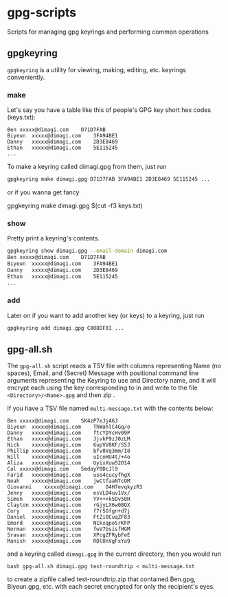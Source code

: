 # gpg-scripts
Scripts for managing gpg keyrings and performing common operations

## gpgkeyring

`gpgkeyring` is a utility for viewing, making, editing, etc. keyrings conveniently.

### make

Let's say you have a table like this of people's GPG key short hex codes (keys.txt):
```
Ben	xxxxx@dimagi.com	D71D7FAB
Biyeun	xxxxx@dimagi.com	3FA94BE1
Danny	xxxxx@dimagi.com	2D3E8469
Ethan	xxxxx@dimagi.com	5E115245
...
```

To make a keyring called dimagi.gpg from them, just run

```bash
gpgkeyring make dimagi.gpg D71D7FAB 3FA94BE1 2D3E8469 5E115245 ...
```

or if you wanna get fancy

gpgkeyring make dimagi.gpg $(cut -f3 keys.txt)

### show

Pretty print a keyring's contents.

```bash
gpgkeyring show dimagi.gpg --email-domain dimagi.com
Ben	xxxxx@dimagi.com	D71D7FAB
Biyeun	xxxxx@dimagi.com	3FA94BE1
Danny	xxxxx@dimagi.com	2D3E8469
Ethan	xxxxx@dimagi.com	5E115245
...
```

### add

Later on if you want to add another key (or keys) to a keyring, just run

```bash
gpgkeyring add dimagi.gpg C808DF01 ...
```

## gpg-all.sh

The `gpg-all.sh` script reads a TSV file with columns representing Name (no spaces), Email, and (Secret) Message with positional command line arguments representing the Keyring to use and Directory name, and it will encrypt each <Message> using the key corresponding to <Email> in <Keyring> and write to the file `<Directory>/<Name>.gpg` and then zip <Directory>.

If you have a TSV file named `multi-message.txt` with the contents below:

```
Ben	xxxxx@dimagi.com	SK4zP7eJjA6J
Biyeun	xxxxx@dimagi.com	ThWahlC4Gq/o
Danny	xxxxx@dimagi.com	ftcYDYcHv09P
Ethan	xxxxx@dimagi.com	JjvkF9zJ0zLM
Nick	xxxxx@dimagi.com	6upVV8KF/S5J
Phillip	xxxxx@dimagi.com	bfv0Vq3mm/I8
Will	xxxxx@dimagi.com	uIcoHU4t/+4o
Aliza	xxxxx@dimagi.com	UyixXuw52O14
Cal	xxxxx@dimagi.com	5mdayY0DcJl9
Farid	xxxxx@dimagi.com	uso4cucyfhgX
Noah	xxxxx@dimagi.com	jwCtfaaNTcOM
Giovanni	xxxxx@dimagi.com	O4H7evqkyzR3
Jenny	xxxxx@dimagi.com	esVLD4uv1Vx/
Simon	xxxxx@dimagi.com	YV+++k5Dv50H
Clayton	xxxxx@dimagi.com	rGjyLX6w08QX
Cory	xxxxx@dimagi.com	f7rSGfgn+d7j
Daniel	xxxxx@dimagi.com	FtZiOCuqZF83
Emord	xxxxx@dimagi.com	N1kxqpoSrKFP
Norman	xxxxx@dimagi.com	fwV7bsisfHGM
Sravan	xxxxx@dimagi.com	XPcgZFRybFeE
Manish	xxxxx@dimagi.com	ROlUnVgFxYa9
```

and a keyring called `dimagi.gpg` in the current directory, then you would run

```
bash gpg-all.sh dimagi.gpg test-roundtrip < multi-message.txt
```

to create a zipfile called test-roundtrip.zip that contained Ben.gpg, Biyeun.gpg, etc. with each secret encrypted for only the recipient's eyes.
